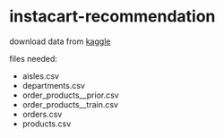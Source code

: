 # instacart-recommendation
download data from [kaggle](https://www.kaggle.com/competitions/instacart-market-basket-analysis/data)

files needed:
- aisles.csv
- departments.csv
- order_products__prior.csv
- order_products__train.csv
- orders.csv
- products.csv


